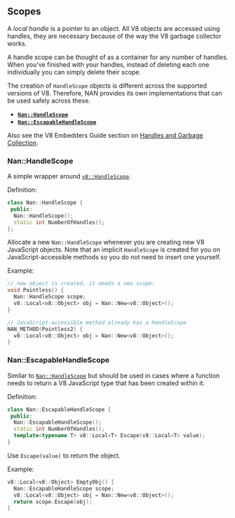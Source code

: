 










































































<extoc></extoc>

## Scopes

A _local handle_ is a pointer to an object. All V8 objects are accessed using handles, they are necessary because of the way the V8 garbage collector works.

A handle scope can be thought of as a container for any number of handles. When you've finished with your handles, instead of deleting each one individually you can simply delete their scope.

The creation of `HandleScope` objects is different across the supported versions of V8. Therefore, NAN provides its own implementations that can be used safely across these.

 - <a href="#api_nan_handle_scope"><b><code>Nan::HandleScope</code></b></a>
 - <a href="#api_nan_escapable_handle_scope"><b><code>Nan::EscapableHandleScope</code></b></a>

Also see the V8 Embedders Guide section on [Handles and Garbage Collection](https://github.com/v8/v8/wiki/Embedder%27s%20Guide#handles-and-garbage-collection).

<a name="api_nan_handle_scope"></a>
### Nan::HandleScope

A simple wrapper around [`v8::HandleScope`](https://v8docs.nodesource.com/node-8.16/d3/d95/classv8_1_1_handle_scope.html).

Definition:

```c++
class Nan::HandleScope {
 public:
  Nan::HandleScope();
  static int NumberOfHandles();
};
```

Allocate a new `Nan::HandleScope` whenever you are creating new V8 JavaScript objects. Note that an implicit `HandleScope` is created for you on JavaScript-accessible methods so you do not need to insert one yourself.

Example:

```c++
// new object is created, it needs a new scope:
void Pointless() {
  Nan::HandleScope scope;
  v8::Local<v8::Object> obj = Nan::New<v8::Object>();
}

// JavaScript-accessible method already has a HandleScope
NAN_METHOD(Pointless2) {
  v8::Local<v8::Object> obj = Nan::New<v8::Object>();
}
```

<a name="api_nan_escapable_handle_scope"></a>
### Nan::EscapableHandleScope

Similar to [`Nan::HandleScope`](#api_nan_handle_scope) but should be used in cases where a function needs to return a V8 JavaScript type that has been created within it.

Definition:

```c++
class Nan::EscapableHandleScope {
 public:
  Nan::EscapableHandleScope();
  static int NumberOfHandles();
  template<typename T> v8::Local<T> Escape(v8::Local<T> value);
}
```

Use `Escape(value)` to return the object.

Example:

```c++
v8::Local<v8::Object> EmptyObj() {
  Nan::EscapableHandleScope scope;
  v8::Local<v8::Object> obj = Nan::New<v8::Object>();
  return scope.Escape(obj);
}
```

